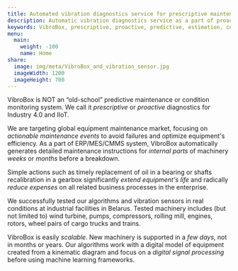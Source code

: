 ```yaml
---
title: Automated vibration diagnostics service for prescriptive maintenance and smart contracts - upgrade your condition monitoring to the next level.
description: Automatic vibration diagnostics service as a part of proactive (or prescriptive in contrast to predictive) maintenance. Our scientists are focused on wavelets, neural networks, fuzzy logic and other digital signal processing algorithms.
keywords: VibroBox, prescriptive, proactive, predictive, estimation, condition, monitoring, equipment, vibro, diagnostics, vibrodiagnostics, vibration, prediction, maintenance, neural networks, wavelets, fuzzy logic, IIoT, industry
menu:
  main:
    weight: -100
    name: Home
share:
  image: img/meta/VibroBox_and_vibration_sensor.jpg
  imageWidth: 1200
  imageHeight: 700
---
```

VibroBox is NOT an “old-school” predictive maintenance or condition monitoring system. We call it *prescriptive* or *proactive* diagnostics for Industry 4.0 and IIoT.

We are targeting global equipment maintenance market, focusing on *actionable maintenance events* to avoid failures and optimize equipment's efficiency. As a part of ERP/MES/CMMS system, VibroBox automatically generates detailed maintenance instructions for *internal parts* of machinery *weeks* or *months* before a breakdown.

Simple actions such as timely replacement of oil in a bearing or shafts recalibration in a gearbox significantly *extend equipment's life* and radically *reduce expenses* on all related business processes in the enterprise.

We successfully tested our algorithms and vibration sensors in real conditions at industrial facilities in Belarus. Tested machinery includes (but not limited to) wind turbine, pumps, compressors, rolling mill, engines, rotors, wheel pairs of cargo trucks and trains.

VibroBox is easily *scalable*. New machinery is supported in a *few days*, not in months or years. Our algorithms work with a digital model of equipment created from a kinematic diagram and focus on a *digital signal processing* before using machine learning frameworks.
